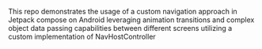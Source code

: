 This repo demonstrates the usage of a custom navigation approach in Jetpack compose on Android leveraging animation transitions and complex object data passing capabilities between different screens utilizing a custom implementation of NavHostController
